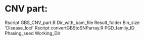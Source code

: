 # CNV part:
Rscript GBS_CNV_part.R Dir_with_bam_file Result_folder Bin_size 'Disease_loci'
Rscript convertGBStoSNParray.R PGD_family_ID Phasing_seed Working_Dir
